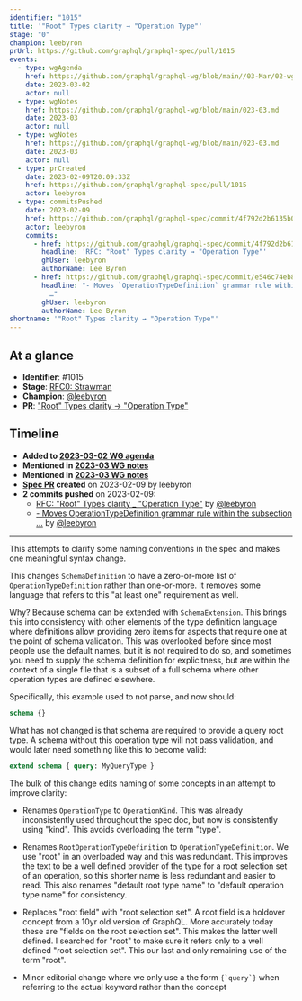 ```yaml
---
identifier: "1015"
title: '"Root" Types clarity → "Operation Type"'
stage: "0"
champion: leebyron
prUrl: https://github.com/graphql/graphql-spec/pull/1015
events:
  - type: wgAgenda
    href: https://github.com/graphql/graphql-wg/blob/main//03-Mar/02-wg-primary.md
    date: 2023-03-02
    actor: null
  - type: wgNotes
    href: https://github.com/graphql/graphql-wg/blob/main/023-03.md
    date: 2023-03
    actor: null
  - type: wgNotes
    href: https://github.com/graphql/graphql-wg/blob/main/023-03.md
    date: 2023-03
    actor: null
  - type: prCreated
    date: 2023-02-09T20:09:33Z
    href: https://github.com/graphql/graphql-spec/pull/1015
    actor: leebyron
  - type: commitsPushed
    date: 2023-02-09
    href: https://github.com/graphql/graphql-spec/commit/4f792d2b6135b0c1e605cf74ec17bc57392ab5ca
    actor: leebyron
    commits:
      - href: https://github.com/graphql/graphql-spec/commit/4f792d2b6135b0c1e605cf74ec17bc57392ab5ca
        headline: 'RFC: "Root" Types clarity → "Operation Type"'
        ghUser: leebyron
        authorName: Lee Byron
      - href: https://github.com/graphql/graphql-spec/commit/e546c74eb87b836248be8ce2235d1e0a903135d8
        headline: "- Moves `OperationTypeDefinition` grammar rule within the subsection
          …"
        ghUser: leebyron
        authorName: Lee Byron
shortname: '"Root" Types clarity → "Operation Type"'
---
```


## At a glance

- **Identifier**: #1015
- **Stage**: [RFC0: Strawman](https://github.com/graphql/graphql-spec/blob/main/CONTRIBUTING.md#stage-0-strawman)
- **Champion**: [@leebyron](https://github.com/leebyron)
- **PR**: ["Root" Types clarity → "Operation Type"](https://github.com/graphql/graphql-spec/pull/1015)

<!-- BEGIN_CUSTOM_TEXT -->



<!-- END_CUSTOM_TEXT -->

## Timeline

- **Added to [2023-03-02 WG agenda](https://github.com/graphql/graphql-wg/blob/main//03-Mar/02-wg-primary.md)**
- **Mentioned in [2023-03 WG notes](https://github.com/graphql/graphql-wg/blob/main/023-03.md)**
- **Mentioned in [2023-03 WG notes](https://github.com/graphql/graphql-wg/blob/main/023-03.md)**
- **[Spec PR](https://github.com/graphql/graphql-spec/pull/1015) created** on 2023-02-09 by leebyron
- **2 commits pushed** on 2023-02-09:
  - [RFC: "Root" Types clarity _ "Operation Type"](https://github.com/graphql/graphql-spec/commit/4f792d2b6135b0c1e605cf74ec17bc57392ab5ca) by [@leebyron](https://github.com/leebyron)
  - [- Moves OperationTypeDefinition grammar rule within the subsection …](https://github.com/graphql/graphql-spec/commit/e546c74eb87b836248be8ce2235d1e0a903135d8) by [@leebyron](https://github.com/leebyron)

<!-- VERBATIM -->

---

This attempts to clarify some naming conventions in the spec and makes one meaningful syntax change.

This changes `SchemaDefinition` to have a zero-or-more list of `OperationTypeDefinition` rather than one-or-more. It removes some language that refers to this "at least one" requirement as well.

Why? Because schema can be extended with `SchemaExtension`. This brings this into consistency with other elements of the type definition language where definitions allow providing zero items for aspects that require​ one at the point of schema validation. This was overlooked
before since most people use the default names, but it is not required to do so, and sometimes you need to supply the schema definition for explicitness, but are within the context of a single file that is a subset of a full schema where other operation types are defined elsewhere.

Specifically, this example used to not parse, and now should:

```graphql
schema {}
```

What has not changed is that schema are required to provide a query root type. A schema without this operation type will not pass validation, and would later need something like this to become valid:

```graphql
extend schema { query: MyQueryType }
```

The bulk of this change edits naming of some concepts in an attempt to improve clarity:

- Renames `OperationType` to `OperationKind`. This was already inconsistently used throughout the spec doc, but now is consistently using "kind". This avoids overloading the term "type".

- Renames `RootOperationTypeDefinition` to `OperationTypeDefinition`. We use "root" in an overloaded way and this was redundant. This improves the text to be a well defined provider of the type for a root selection set of an operation, so this shorter name is less redundant and easier to read. This also renames "default root type name" to "default operation type name" for consistency.

- Replaces "root field" with "root selection set". A root field is a holdover concept from a 10yr old version of GraphQL. More accurately today these are "fields on the root selection set". This makes the latter well defined. I searched for "root" to make sure it refers only to a well defined "root selection set". This our last and only remaining use of the term "root".

- Minor editorial change where we only use a the form ``{`query`}`` when referring to the actual keyword rather than the concept
